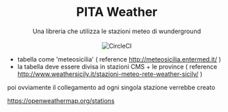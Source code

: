 
<div align="center">
  <h1>PITA Weather</h1>
  <div>Una libreria che utilizza le stazioni meteo di wunderground<br><br></div>
  <img src="https://circleci.com/gh/irsooti/pita-weather.svg?style=svg" alt="CircleCI" />
  
</div>


- tabella come 'meteosicilia' ( reference http://meteosicilia.entermed.it/ )
- la tabella deve essere divisa in stazioni CMS + le province ( reference http://www.weathersicily.it/stazioni-meteo-rete-weather-sicily/ )

poi ovviamente il collegamento ad ogni singola stazione verrebbe creato

https://openweathermap.org/stations
